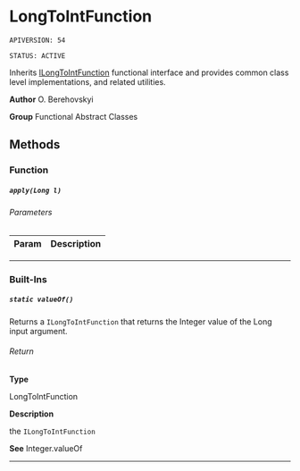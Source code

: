 # LongToIntFunction

`APIVERSION: 54`

`STATUS: ACTIVE`

Inherits [ILongToIntFunction](/docs/Functional-Interfaces/ILongToIntFunction.md) functional interface and provides common class level implementations, and related utilities.


**Author** O. Berehovskyi


**Group** Functional Abstract Classes

## Methods
### Function
##### `apply(Long l)`
###### Parameters
|Param|Description|
|---|---|

---
### Built-Ins
##### `static valueOf()`

Returns a `ILongToIntFunction` that returns the Integer value of the Long input argument.

###### Return

**Type**

LongToIntFunction

**Description**

the `ILongToIntFunction`


**See** Integer.valueOf

---

